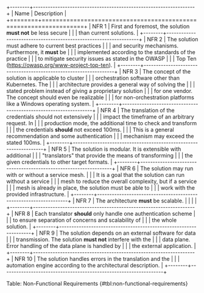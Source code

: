 +--------+------------------------------------------------------------------+
|  Name  |                           Description                            |
+========+==================================================================+
| NFR 1  | First and foremost, the solution **must not** be less secure     |
|        | than current solutions.                                          |
+--------+------------------------------------------------------------------+
| NFR 2  | The solution must adhere to current best practices               |
|        | and security mechanisms. Furthermore, it **must** be             |
|        | implemented according to the standards of the practice           |
|        | to mitigate security issues as stated in the OWASP               |
|        | Top Ten (<https://owasp.org/www-project-top-ten>).               |
+--------+------------------------------------------------------------------+
| NFR 3  | The concept of the solution is applicable to cluster             |
|        | orchestration software other than Kubernetes. The                |
|        | architecture provides a general way of solving the               |
|        | stated problem instead of giving a proprietary solution          |
|        | for one vendor. The concept should even be realizable            |
|        | for non-orchestration platforms like a Windows operating system. |
+--------+------------------------------------------------------------------+
| NFR 4  | The translation of the credentials should not extensively        |
|        | impact the timeframe of an arbitrary request. In                 |
|        | production mode, the additional time to check and transform      |
|        | the credentials **should** not exceed 100ms.                     |
|        | This is a general recommendation and some authentication         |
|        | mechanism may exceed the stated 100ms.                           |
+--------+------------------------------------------------------------------+
| NFR 5  | The solution is modular. It is extensible with additional        |
|        | "translators" that provide the means of transforming             |
|        | the given credentials to other target formats.                   |
+--------+------------------------------------------------------------------+
| NFR 6  | The solution may run with or without a service mesh.             |
|        | It is a goal that the solution can run without a service         |
|        | mesh to reduce the overall complexity, but if a service          |
|        | mesh is already in place, the solution must be able to           |
|        | work with the provided infrastructure.                           |
+--------+------------------------------------------------------------------+
| NFR 7  | The architecture **must** be scalable.      |
|        |  |
+--------+------------------------------------------------------------------+
| NFR 8  | Each translator **should** only handle one authentication scheme |
|        | to ensure separation of concerns and scalability of              |
|        | the whole solution.                                              |
+--------+------------------------------------------------------------------+
| NFR 9  | The solution depends on an external software for data            |
|        | transmission. The solution **must not** interfere with the       |
|        | data plane. Error handling of the data plane is handled by       |
|        | the external application.                                        |
+--------+------------------------------------------------------------------+
| NFR 10 | The solution handles errors in the translation and the           |
|        | automation engine according to the architectural description.    |
+--------+------------------------------------------------------------------+

Table: Non-Functional Requirements {#tbl:non-functional-requirements}
